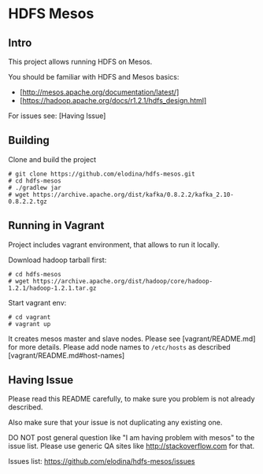 HDFS Mesos
==========

Intro
-----
This project allows running HDFS on Mesos.

You should be familiar with HDFS and Mesos basics:
- [http://mesos.apache.org/documentation/latest/]
- [https://hadoop.apache.org/docs/r1.2.1/hdfs_design.html]

For issues see: [Having Issue]

Building
--------
Clone and build the project
```
# git clone https://github.com/elodina/hdfs-mesos.git
# cd hdfs-mesos
# ./gradlew jar
# wget https://archive.apache.org/dist/kafka/0.8.2.2/kafka_2.10-0.8.2.2.tgz
```

Running in Vagrant
-------------------
Project includes vagrant environment, that allows to run it locally.

Download hadoop tarball first:
```
# cd hdfs-mesos
# wget https://archive.apache.org/dist/hadoop/core/hadoop-1.2.1/hadoop-1.2.1.tar.gz
```

Start vagrant env:
```
# cd vagrant
# vagrant up
```
It creates mesos master and slave nodes. Please see [vagrant/README.md] for more details.
Please add node names to `/etc/hosts` as described [vagrant/README.md#host-names]


Having Issue
------------
Please read this README carefully, to make sure you problem is not already described.

Also make sure that your issue is not duplicating any existing one.

DO NOT post general question like "I am having problem with mesos"
to the issue list. Please use generic QA sites like http://stackoverflow.com
for that.

Issues list: https://github.com/elodina/hdfs-mesos/issues